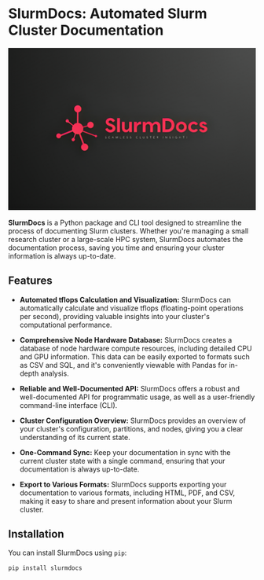 # SlurmDocs: Automated Slurm Cluster Documentation
![SlurmDocs Logo](./extra/SlurmDocs.png)

**SlurmDocs** is a Python package and CLI tool designed to streamline the process of documenting Slurm clusters. Whether you're managing a small research cluster or a large-scale HPC system, SlurmDocs automates the documentation process, saving you time and ensuring your cluster information is always up-to-date.

## Features

- **Automated tflops Calculation and Visualization:** SlurmDocs can automatically calculate and visualize tflops (floating-point operations per second), providing valuable insights into your cluster's computational performance.

- **Comprehensive Node Hardware Database:** SlurmDocs creates a database of node hardware compute resources, including detailed CPU and GPU information. This data can be easily exported to formats such as CSV and SQL, and it's conveniently viewable with Pandas for in-depth analysis.

- **Reliable and Well-Documented API:** SlurmDocs offers a robust and well-documented API for programmatic usage, as well as a user-friendly command-line interface (CLI).

- **Cluster Configuration Overview:** SlurmDocs provides an overview of your cluster's configuration, partitions, and nodes, giving you a clear understanding of its current state.

- **One-Command Sync:** Keep your documentation in sync with the current cluster state with a single command, ensuring that your documentation is always up-to-date.

- **Export to Various Formats:** SlurmDocs supports exporting your documentation to various formats, including HTML, PDF, and CSV, making it easy to share and present information about your Slurm cluster.

## Installation

You can install SlurmDocs using `pip`:

```bash
pip install slurmdocs
